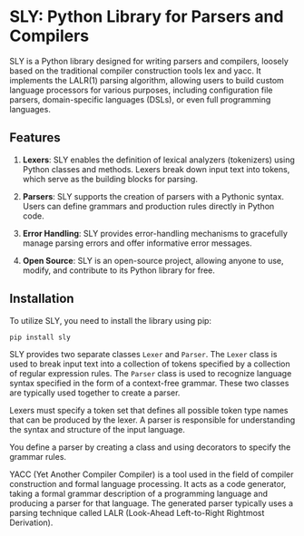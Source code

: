 # SLY: Python Library for Parsers and Compilers

SLY is a Python library designed for writing parsers and compilers, loosely based on the traditional compiler construction tools lex and yacc. It implements the LALR(1) parsing algorithm, allowing users to build custom language processors for various purposes, including configuration file parsers, domain-specific languages (DSLs), or even full programming languages.

## Features

1. **Lexers**: SLY enables the definition of lexical analyzers (tokenizers) using Python classes and methods. Lexers break down input text into tokens, which serve as the building blocks for parsing.

2. **Parsers**: SLY supports the creation of parsers with a Pythonic syntax. Users can define grammars and production rules directly in Python code.

3. **Error Handling**: SLY provides error-handling mechanisms to gracefully manage parsing errors and offer informative error messages.

4. **Open Source**: SLY is an open-source project, allowing anyone to use, modify, and contribute to its Python library for free.

## Installation

To utilize SLY, you need to install the library using pip:

```bash
pip install sly
```
SLY provides two separate classes `Lexer` and `Parser`. The `Lexer` class is used to break input text into a collection of tokens specified by a collection of regular expression rules. The `Parser` class is used to recognize language syntax specified in the form of a context-free grammar. These two classes are typically used together to create a parser.

Lexers must specify a token set that defines all possible token type names that can be produced by the lexer. A parser is responsible for understanding the syntax and structure of the input language.

You define a parser by creating a class and using decorators to specify the grammar rules.

YACC (Yet Another Compiler Compiler) is a tool used in the field of compiler construction and formal language processing. It acts as a code generator, taking a formal grammar description of a programming language and producing a parser for that language. The generated parser typically uses a parsing technique called LALR (Look-Ahead Left-to-Right Rightmost Derivation).


